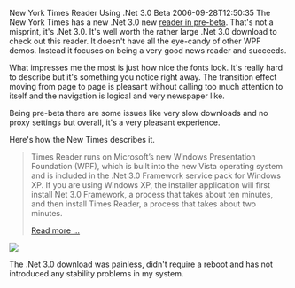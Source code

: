 New York Times Reader Using .Net 3.0 Beta
2006-09-28T12:50:35
The New York Times has a new .Net 3.0 new [reader in pre-beta](http://firstlook.nytimes.com/?category_name=times%20reader). That's not a misprint, it's .Net 3.0. It's well worth the rather large .Net 3.0 download to check out this reader. It doesn't have all the eye-candy of other WPF demos. Instead it focuses on being a very good news reader and succeeds.

What impresses me the most is just how nice the fonts look. It's really hard to describe but it's something you notice right away. The transition effect moving from page to page is pleasant without calling too much attention to itself and the navigation is logical and very newspaper like.

Being pre-beta there are some issues like very slow downloads and no proxy settings but overall, it's a very pleasant experience.

Here's how the New Times describes it.

> Times Reader runs on Microsoft’s new Windows Presentation Foundation (WPF), which is built into the new Vista operating system and is included in the .Net 3.0 Framework service pack for Windows XP. If you are using Windows XP, the installer application will first install Net 3.0 Framework, a process that takes about ten minutes, and then install Times Reader, a process that takes about two minutes.
> 
> [Read more …](http://firstlook.nytimes.com/?p=27#more-27)

![](/blog/nytimes.png)

The .Net 3.0 download was painless, didn't require a reboot and has not introduced any stability problems in my system. 
